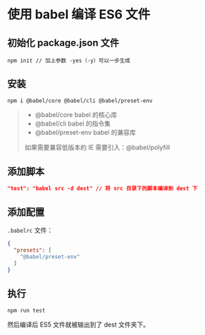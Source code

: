 # 使用 babel 编译 ES6 文件

## 初始化 package.json 文件

```shell
npm init // 加上参数 -yes（-y）可以一步生成
```

## 安装

```shell
npm i @babel/core @babel/cli @babel/preset-env
```

> - @babel/core babel 的核心库
> - @babel/cli  babel 的指令集
> - @babel/preset-env babel 的兼容库
>
> 如果需要兼容低版本的 IE 需要引入：@babel/polyfill

## 添加脚本

```json
"test": "babel src -d dest" // 将 src 目录下的脚本编译到 dest 下
```

## 添加配置

`.babelrc` 文件：
```json
{
  "presets": [
    "@babel/preset-env"
  ]
}
```

## 执行

```shell
npm run test
```

然后编译后 ES5 文件就被输出到了 dest 文件夹下。